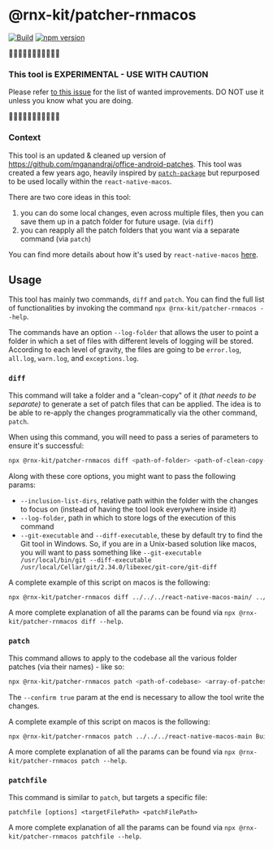 # @rnx-kit/patcher-rnmacos

[![Build](https://github.com/microsoft/rnx-kit/actions/workflows/build.yml/badge.svg)](https://github.com/microsoft/rnx-kit/actions/workflows/build.yml)
[![npm version](https://img.shields.io/npm/v/@rnx-kit/patcher-rnmacos)](https://www.npmjs.com/package/@rnx-kit/patcher-rnmacos)

🚧🚧🚧🚧🚧🚧🚧🚧🚧🚧🚧

### This tool is EXPERIMENTAL - USE WITH CAUTION

Please refer [to this issue](https://github.com/microsoft/rnx-kit/issues/1156)
for the list of wanted improvements. DO NOT use it unless you know what you are
doing.

🚧🚧🚧🚧🚧🚧🚧🚧🚧🚧🚧

### Context

This tool is an updated & cleaned up version of
https://github.com/mganandraj/office-android-patches. This tool was created a
few years ago, heavily inspired by
[`patch-package`](https://github.com/ds300/patch-package) but repurposed to be
used locally within the `react-native-macos`.

There are two core ideas in this tool:

1. you can do some local changes, even across multiple files, then you can save
   them up in a patch folder for future usage. (via `diff`)
2. you can reapply all the patch folders that you want via a separate command
   (via `patch`)

You can find more details about how it's used by `react-native-macos`
[here](https://github.com/microsoft/react-native-macos/tree/main/android-patches).

## Usage

This tool has mainly two commands, `diff` and `patch`. You can find the full
list of functionalities by invoking the command
`npx @rnx-kit/patcher-rnmacos --help`.

The commands have an option `--log-folder` that allows the user to point a
folder in which a set of files with different levels of logging will be stored.
According to each level of gravity, the files are going to be `error.log`,
`all.log`, `warn.log`, and `exceptions.log`.

### `diff`

This command will take a folder and a "clean-copy" of it _(that needs to be
separate)_ to generate a set of patch files that can be applied. The idea is to
be able to re-apply the changes programmatically via the other command, `patch`.

When using this command, you will need to pass a series of parameters to ensure
it's successful:

```sh
npx @rnx-kit/patcher-rnmacos diff <path-of-folder> <path-of-clean-copy-folder> --patch-name <name-for-patch-folder>
```

Along with these core options, you might want to pass the following params:

- `--inclusion-list-dirs`, relative path within the folder with the changes to
  focus on (instead of having the tool look everywhere inside it)
- `--log-folder`, path in which to store logs of the execution of this command
- `--git-executable` and `--diff-executable`, these by default try to find the
  Git tool in Windows. So, if you are in a Unix-based solution like macos, you
  will want to pass something like
  `--git-executable /usr/local/bin/git --diff-executable /usr/local/Cellar/git/2.34.0/libexec/git-core/git-diff`

A complete example of this script on macos is the following:

```sh
npx @rnx-kit/patcher-rnmacos diff ../../../react-native-macos-main/ ../../../react-native-macos-clean-copy --inclusion-list-dirs ./ReactAndroid --patch-name TEST --log-folder ./logs --git-executable /usr/local/bin/git --diff-executable /usr/local/Cellar/git/2.34.0/libexec/git-core/git-diff
```

A more complete explanation of all the params can be found via
`npx @rnx-kit/patcher-rnmacos diff --help`.

### **`patch`**

This command allows to apply to the codebase all the various folder patches (via
their names) - like so:

```sh
npx @rnx-kit/patcher-rnmacos patch <path-of-codebase> <array-of-patches-folder-names> --patch-store <path-of-folder-containing-patches> --log-folder <path-to-folder-where-to-store-logs> --confirm true
```

The `--confirm true` param at the end is necessary to allow the tool write the
changes.

A complete example of this script on macos is the following:

```sh
npx @rnx-kit/patcher-rnmacos patch ../../../react-native-macos-main Build OfficeRNHost V8 Focus MAC ImageColor --patch-store ../../../react-native-macos-main/android-patches/patches --log-folder ../../../react-native-macos-main/android-patches/logs --confirm true
```

A more complete explanation of all the params can be found via
`npx @rnx-kit/patcher-rnmacos patch --help`.

### **`patchfile`**

This command is similar to `patch`, but targets a specific file:

```
patchfile [options] <targetFilePath> <patchFilePath>
```

A more complete explanation of all the params can be found via
`npx @rnx-kit/patcher-rnmacos patchfile --help`.
